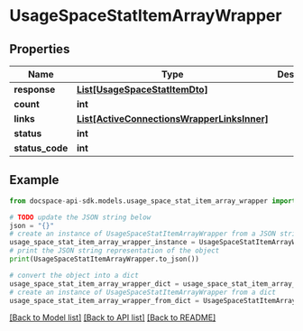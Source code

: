 # UsageSpaceStatItemArrayWrapper

## Properties

Name | Type | Description | Notes
------------ | ------------- | ------------- | -------------
**response** | [**List[UsageSpaceStatItemDto]**](UsageSpaceStatItemDto.md) |  | [optional] 
**count** | **int** |  | [optional] 
**links** | [**List[ActiveConnectionsWrapperLinksInner]**](ActiveConnectionsWrapperLinksInner.md) |  | [optional] 
**status** | **int** |  | [optional] 
**status_code** | **int** |  | [optional] 

## Example

```python
from docspace-api-sdk.models.usage_space_stat_item_array_wrapper import UsageSpaceStatItemArrayWrapper

# TODO update the JSON string below
json = "{}"
# create an instance of UsageSpaceStatItemArrayWrapper from a JSON string
usage_space_stat_item_array_wrapper_instance = UsageSpaceStatItemArrayWrapper.from_json(json)
# print the JSON string representation of the object
print(UsageSpaceStatItemArrayWrapper.to_json())

# convert the object into a dict
usage_space_stat_item_array_wrapper_dict = usage_space_stat_item_array_wrapper_instance.to_dict()
# create an instance of UsageSpaceStatItemArrayWrapper from a dict
usage_space_stat_item_array_wrapper_from_dict = UsageSpaceStatItemArrayWrapper.from_dict(usage_space_stat_item_array_wrapper_dict)
```
[[Back to Model list]](../README.md#documentation-for-models) [[Back to API list]](../README.md#documentation-for-api-endpoints) [[Back to README]](../README.md)


